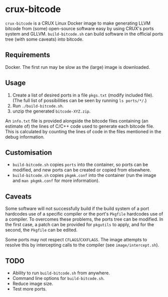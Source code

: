 # crux-bitcode

`crux-bitcode` is a CRUX Linux Docker image to make generating LLVM bitcode from (some) open-source software easy by using CRUX's ports system and GLLVM.
`build-bitcode.sh` can build software in the official ports tree (with some caveats) into bitcode.

## Requirements
Docker.
The first run may be slow as the (large) image is downloaded.

## Usage
1. Create a list of desired ports in a file `pkgs.txt` (modify included file).
   (The full list of possibilities can be seen by running `ls ports/*/`.)
2. Run `./build-bitcode.sh`.
3. unzip the generated `bitcode-XYZ.zip`.

An `info.txt` file is provided alongside the bitcode files containing (an estimate of) the lines of C/C++ code used to generate each bitcode file.
This is calculated by counting the lines of code in the files mentioned in the debug information.

## Customisation
* `build-bitcode.sh` copies `ports` into the container, so ports can be modified, and new ports can be created or copied from elsewhere.
* `build-bitcode.sh` copies `pkgmk.conf` into the container (run the image and `man pkgmk.conf` for more information).


## Caveats
Some software will not successfully build if the build system of a port hardcodes use of a specific compiler or the port's `Pkgfile` hardcodes use of a compiler.
To overcomes these problems, the ports tree can be modified.
In the first case, a patch can be provided for `pkgutils` to apply, and for the second, the `Pkgfile` can be edited.

Some ports may not respect `CFLAGS`/`CXXFLAGS`.
The image attempts to resolve this by intercepting calls to the compiler (see `image/intercept.sh`).

## TODO
* Ability to run `build-bitcode.sh` from anywhere.
* Command line options for `build-bitcode.sh`.
* Reduce image size.
* Test more ports.
